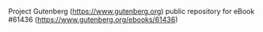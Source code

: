 Project Gutenberg (https://www.gutenberg.org) public repository for eBook #61436 (https://www.gutenberg.org/ebooks/61436)
